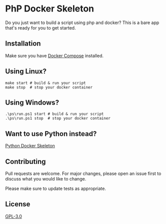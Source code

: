 # PhP Docker Skeleton

Do you just want to build a script using php and docker? This is a bare app that's ready for you to get started.

## Installation

Make sure you have [Docker Compose](https://docs.docker.com/compose/install/) installed.

## Using Linux?

```
make start # build & run your script
make stop  # stop your docker container
```

## Using Windows?

```
.\ps\run.ps1 start # build & run your script
.\ps\run.ps1 stop  # stop your docker container
```

## Want to use Python instead? 
[Python Docker Skeleton](https://github.com/kkamara/python-docker-skeleton)

## Contributing
Pull requests are welcome. For major changes, please open an issue first to discuss what you would like to change.

Please make sure to update tests as appropriate.

## License
[GPL-3.0](https://choosealicense.com/licenses/gpl-3.0/)